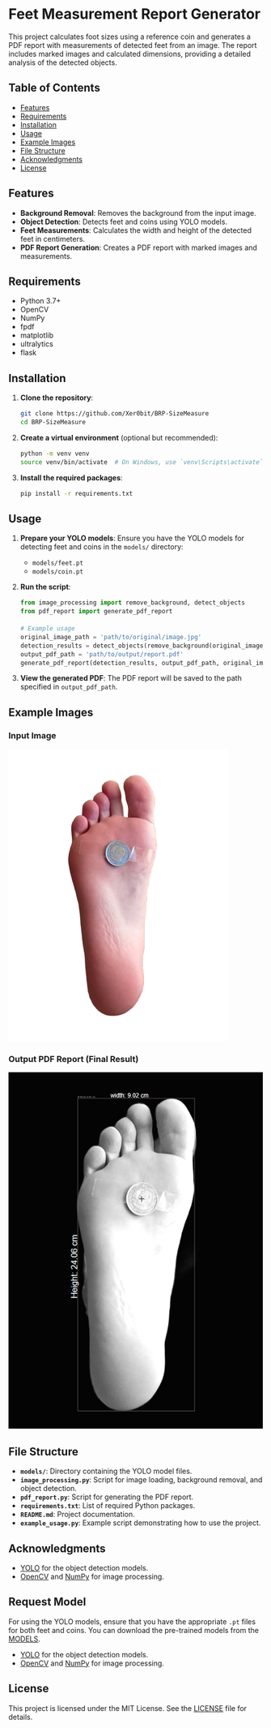 # Feet Measurement Report Generator

This project calculates foot sizes using a reference coin and generates a PDF report with measurements of detected feet from an image. The report includes marked images and calculated dimensions, providing a detailed analysis of the detected objects.

## Table of Contents

- [Features](#features)
- [Requirements](#requirements)
- [Installation](#installation)
- [Usage](#usage)
- [Example Images](#example-images)
- [File Structure](#file-structure)
- [Acknowledgments](#acknowledgments)
- [License](#license)

## Features

- **Background Removal**: Removes the background from the input image.
- **Object Detection**: Detects feet and coins using YOLO models.
- **Feet Measurements**: Calculates the width and height of the detected feet in centimeters.
- **PDF Report Generation**: Creates a PDF report with marked images and measurements.

## Requirements

- Python 3.7+
- OpenCV
- NumPy
- fpdf
- matplotlib
- ultralytics
- flask

## Installation

1. **Clone the repository**:
    ```bash
    git clone https://github.com/Xer0bit/BRP-SizeMeasure
    cd BRP-SizeMeasure
    ```

2. **Create a virtual environment** (optional but recommended):
    ```bash
    python -m venv venv
    source venv/bin/activate  # On Windows, use `venv\Scripts\activate`
    ```

3. **Install the required packages**:
    ```bash
    pip install -r requirements.txt
    ```

## Usage

1. **Prepare your YOLO models**:
    Ensure you have the YOLO models for detecting feet and coins in the `models/` directory:
    - `models/feet.pt`
    - `models/coin.pt`

2. **Run the script**:
    ```python
    from image_processing import remove_background, detect_objects
    from pdf_report import generate_pdf_report

    # Example usage
    original_image_path = 'path/to/original/image.jpg'
    detection_results = detect_objects(remove_background(original_image_path))
    output_pdf_path = 'path/to/output/report.pdf'
    generate_pdf_report(detection_results, output_pdf_path, original_image_path)
    ```

3. **View the generated PDF**:
    The PDF report will be saved to the path specified in `output_pdf_path`.

## Example Images

### Input Image
![Input Image](https://github.com/Xer0bit/BRP-SizeMeasure/blob/main/temp/aed3f5b6-66be-49cb-85b7-8d26701dc2a5/input.png)

### Output PDF Report (Final Result)
![Output PDF Report](https://github.com/Xer0bit/BRP-SizeMeasure/blob/main/temp/aed3f5b6-66be-49cb-85b7-8d26701dc2a5/output.png)

## File Structure

- **`models/`**: Directory containing the YOLO model files.
- **`image_processing.py`**: Script for image loading, background removal, and object detection.
- **`pdf_report.py`**: Script for generating the PDF report.
- **`requirements.txt`**: List of required Python packages.
- **`README.md`**: Project documentation.
- **`example_usage.py`**: Example script demonstrating how to use the project.

## Acknowledgments

- [YOLO](https://github.com/ultralytics/yolov5) for the object detection models.
- [OpenCV](https://opencv.org/) and [NumPy](https://numpy.org/) for image processing.

## Request Model

For using the YOLO models, ensure that you have the appropriate `.pt` files for both feet and coins. You can download the pre-trained models from the [MODELS](https://drive.google.com/file/d/1h-8lsIfJgZgJalnQuRw_cWcRR2zWONqJ/view?usp=sharing).

- [YOLO](https://github.com/ultralytics/yolov5) for the object detection models.
- [OpenCV](https://opencv.org/) and [NumPy](https://numpy.org/) for image processing.

## License

This project is licensed under the MIT License. See the [LICENSE](LICENSE) file for details.
